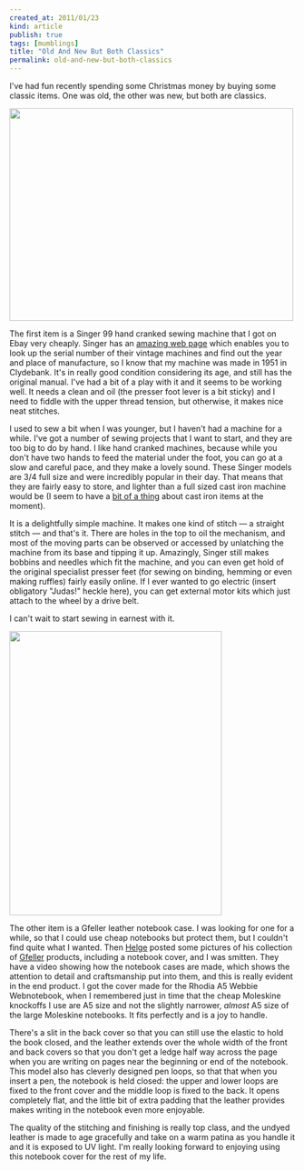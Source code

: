 ```yaml
---
created_at: 2011/01/23
kind: article
publish: true
tags: [mumblings]
title: "Old And New But Both Classics"
permalink: old-and-new-but-both-classics
---
```


I've had fun recently spending some Christmas money by buying some classic items. One was old, the other was new, but both are classics. 

<p><a class="image" href="http://www.flickr.com/photos/bsag/5381508610/"><img src="http://farm6.static.flickr.com/5203/5381508610_488f1ba606.jpg" width="500" height="374" /></a></p>

The first item is a Singer 99 hand cranked sewing machine that I got on Ebay very cheaply. Singer has an [amazing web page][] which enables you to look up the serial number of their vintage machines and find out the year and place of manufacture, so I know that my machine was made in 1951 in Clydebank. It's in really good condition considering its age, and still has the original manual. I've had a bit of a play with it and it seems to be working well. It needs a clean and oil (the presser foot lever is a bit sticky) and I need to fiddle with the upper thread tension, but otherwise, it makes nice neat stitches.

I used to sew a bit when I was younger, but I haven't had a machine for a while. I've got a number of sewing projects that I want to start, and they are too big to do by hand. I like hand cranked machines, because while you don't have two hands to feed the material under the foot, you can go at a slow and careful pace, and they make a lovely sound. These Singer models are 3/4 full size and were incredibly popular in their day. That means that they are fairly easy to store, and lighter than a full sized cast iron machine would be (I seem to have a [bit of a thing][] about cast iron items at the moment).

It is a delightfully simple machine. It makes one kind of stitch &mdash; a straight stitch &mdash; and that's it. There are holes in the top to oil the mechanism, and most of the moving parts can be observed or accessed by unlatching the machine from its base and tipping it up. Amazingly, Singer still makes bobbins and needles which fit the machine, and you can even get hold of the original specialist presser feet (for sewing on binding, hemming or even making ruffles) fairly easily online. If I ever wanted to go electric (insert obligatory "Judas!" heckle here), you can get external motor kits which just attach to the wheel by a drive belt.

I can't wait to start sewing in earnest with it.

<p><a class="image" href="http://www.flickr.com/photos/bsag/5380902953/"><img src="http://farm6.static.flickr.com/5126/5380902953_9c235dfe90.jpg" width="374" height="500" /></a></p>

The other item is a Gfeller leather notebook case. I was looking for one for a while, so that I could use cheap notebooks but protect them, but I couldn't find quite what I wanted. Then [Helge][] posted some pictures of his collection of [Gfeller][] products, including a notebook cover, and I was smitten. They have a video showing how the notebook cases are made, which shows the attention to detail and craftsmanship put into them, and this is really evident in the end product. I got the cover made for the Rhodia A5 Webbie Webnotebook, when I remembered just in time that the cheap Moleskine knockoffs I use are A5 size and not the slightly narrower, *almost* A5 size of the large Moleskine notebooks. It fits perfectly and is a joy to handle.

There's a slit in the back cover so that you can still use the elastic to hold the book closed, and the leather extends over the whole width of the front and back covers so that you don't get a ledge half way across the page when you are writing on pages near the beginning or end of the notebook. This model also has cleverly designed pen loops, so that that when you insert a pen, the notebook is held closed: the upper and lower loops are fixed to the front cover and the middle loop is fixed to the back. It opens completely flat, and the little bit of extra padding that the leather provides makes writing in the notebook even more enjoyable.

The quality of the stitching and finishing is really top class, and the undyed leather is made to age gracefully and take on a warm patina as you handle it and it is exposed to UV light. I'm really looking forward to enjoying using this notebook cover for the rest of my life.

[amazing web page]: http://www.singerco.com/support/serial_2letter.html
[bit of a thing]: http://rousette.org.uk/blog/archives/scales/
[Helge]: https://twitter.com/helgeg
[Gfeller]: http://gfeller.us/

